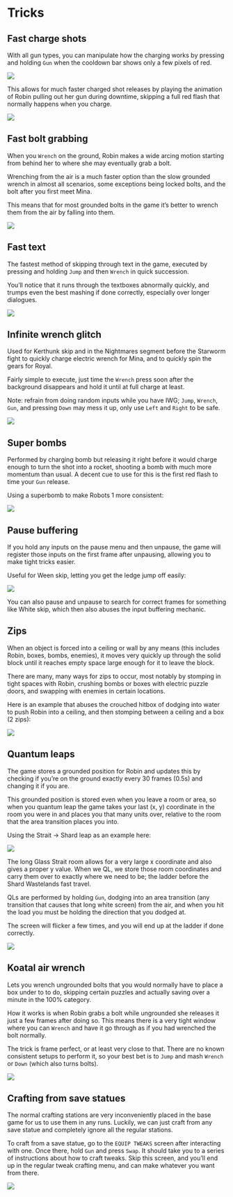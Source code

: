 # Tricks 

## Fast charge shots
With all gun types, you can manipulate how the charging works by pressing and holding `Gun` when the cooldown bar shows only a few pixels of red.

![](https://lh6.googleusercontent.com/PD872S-TeBk2FIoWkoVY10Y8nm61S6gHXS6hHUzX63U9pzW1j_6gDSP0j9NlG_Yqsozda33m95hcKfoMxhZWJmOEoMIDlK3d64dex2wel9Aw_-oSGkLOBMXD61_F23YplXAjoBOF)

This allows for much faster charged shot releases by playing the animation of Robin pulling out her gun during downtime, skipping a full red flash that normally happens when you charge.

![](Media/fastchargedshots.gif)

## Fast bolt grabbing
When you `Wrench` on the ground, Robin makes a wide arcing motion starting from behind her to where she may eventually grab a bolt.

Wrenching from the air is a much faster option than the slow grounded wrench in almost all scenarios, some exceptions being locked bolts, and the bolt after you first meet Mina.

This means that for most grounded bolts in the game it’s better to wrench them from the air by falling into them.

![](Media/fastwrenchgrabs.gif)

## Fast text
The fastest method of skipping through text in the game, executed by pressing and holding `Jump` and then `Wrench` in quick succession.

You’ll notice that it runs through the textboxes abnormally quickly, and trumps even the best mashing if done correctly, especially over longer dialogues.

![](Media/fasttext.gif)

## Infinite wrench glitch
Used for Kerthunk skip and in the Nightmares segment before the Starworm fight to quickly charge electric wrench for Mina, and to quickly spin the gears for Royal.

Fairly simple to execute, just time the `Wrench` press soon after the background disappears and hold it until at full charge at least.

Note: refrain from doing random inputs while you have IWG; `Jump`, `Wrench`, `Gun`, and pressing `Down` may mess it up, only use `Left` and `Right` to be safe.

![](Media/iwg.gif)

## Super bombs
Performed by charging bomb but releasing it right before it would charge enough to turn the shot into a rocket, shooting a bomb with much more momentum than usual. A decent cue to use for this is the first red flash to time your `Gun` release.                                           

Using a superbomb to make Robots 1 more consistent:

![](Media/superbomb.gif)                                 

## Pause buffering
If you hold any inputs on the pause menu and then unpause, the game will register those inputs on the first frame after unpausing, allowing you to make tight tricks easier.

Useful for Ween skip, letting you get the ledge jump off easily:

![](Media/pausebuffering.gif)

You can also pause and unpause to search for correct frames for something like White skip, which then also abuses the input buffering mechanic.

## Zips
When an object is forced into a ceiling or wall by any means (this includes Robin, boxes, bombs, enemies), it moves very quickly up through the solid block until it reaches empty space large enough for it to leave the block.

There are many, many ways for zips to occur, most notably by stomping in tight spaces with Robin, crushing bombs or boxes with electric puzzle doors, and swapping with enemies in certain locations.

Here is an example that abuses the crouched hitbox of dodging into water to push Robin into a ceiling, and then stomping between a ceiling and a box (2 zips):

![](Media/zips.gif)

## Quantum leaps
The game stores a grounded position for Robin and updates this by checking if you’re on the ground exactly every 30 frames (0.5s) and changing it if you are.

This grounded position is stored even when you leave a room or area, so when you quantum leap the game takes your last (x, y) coordinate in the room you were in and places you that many units over, relative to the room that the area transition places you into.

Using the Strait → Shard leap as an example here:

![](https://cdn.discordapp.com/attachments/766837268924465213/852539997033725952/unknown.png)

The long Glass Strait room allows for a very large x coordinate and also gives a proper y value. When we QL, we store those room coordinates and carry them over to exactly where we need to be; the ladder before the Shard Wastelands fast travel.

QLs are performed by holding `Gun`, dodging into an area transition (any transition that causes that long white screen) from the air, and when you hit the load you must be holding the direction that you dodged at.

The screen will flicker a few times, and you will end up at the ladder if done correctly.

![](Media/quantumleap.gif)

## Koatal air wrench
Lets you wrench ungrounded bolts that you would normally have to place a box under to to do, skipping certain puzzles and actually saving over a minute in the 100% category.

How it works is when Robin grabs a bolt while ungrounded she releases it just a few frames after doing so. This means there is a very tight window where you can `Wrench` and have it go through as if you had wrenched the bolt normally.

The trick is frame perfect, or at least very close to that. There are no known consistent setups to perform it, so your best bet is to `Jump` and mash `Wrench` or `Down` (which also turns bolts).

![](Media/airwrench.gif)

## Crafting from save statues
The normal crafting stations are very inconveniently placed in the base game for us to use them in any runs. Luckily, we can just craft from any save statue and completely ignore all the regular stations.

To craft from a save statue, go to the `EQUIP TWEAKS` screen after interacting with one. Once there, hold `Gun` and press `Swap`. It should take you to a series of instructions about how to craft tweaks. Skip this screen, and you’ll end up in the regular tweak crafting menu, and can make whatever you want from there.

![](Media/savecraft.gif)

